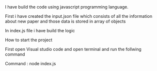 I have build the code using javascript programming language.

First i have created the input.json file which consists of all the information about new paper and those data is stored in array of objects

In index.js file i have build the logic

How to start the project

First open Visual studio code and open terminal and run the follwing command

Command : node index.js